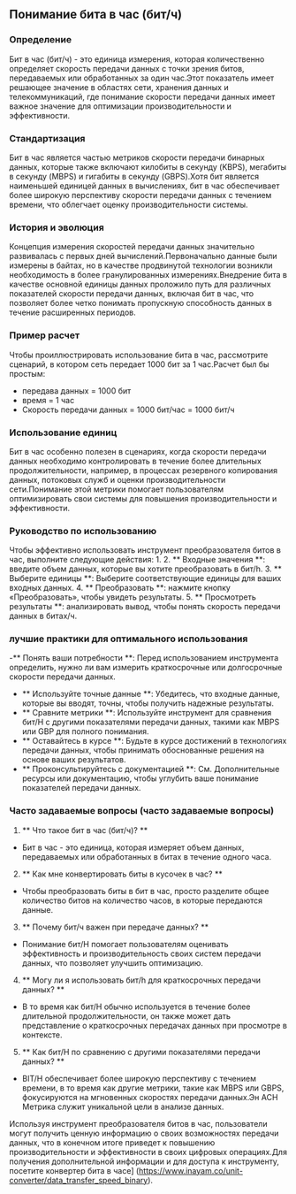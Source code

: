 ## Понимание бита в час (бит/ч)

### Определение
Бит в час (бит/ч) - это единица измерения, которая количественно определяет скорость передачи данных с точки зрения битов, передаваемых или обработанных за один час.Этот показатель имеет решающее значение в областях сети, хранения данных и телекоммуникаций, где понимание скорости передачи данных имеет важное значение для оптимизации производительности и эффективности.

### Стандартизация
Бит в час является частью метриков скорости передачи бинарных данных, которые также включают килобиты в секунду (KBPS), мегабиты в секунду (MBPS) и гигабиты в секунду (GBPS).Хотя бит является наименьшей единицей данных в вычислениях, бит в час обеспечивает более широкую перспективу скорости передачи данных с течением времени, что облегчает оценку производительности системы.

### История и эволюция
Концепция измерения скоростей передачи данных значительно развивалась с первых дней вычислений.Первоначально данные были измерены в байтах, но в качестве продвинутой технологии возникли необходимость в более гранулированных измерениях.Внедрение бита в качестве основной единицы данных проложило путь для различных показателей скорости передачи данных, включая бит в час, что позволяет более четко понимать пропускную способность данных в течение расширенных периодов.

### Пример расчет
Чтобы проиллюстрировать использование бита в час, рассмотрите сценарий, в котором сеть передает 1000 бит за 1 час.Расчет был бы простым:
- передава данных = 1000 бит
- время = 1 час
- Скорость передачи данных = 1000 бит/час = 1000 бит/ч

### Использование единиц
Бит в час особенно полезен в сценариях, когда скорости передачи данных необходимо контролировать в течение более длительных продолжительности, например, в процессах резервного копирования данных, потоковых служб и оценки производительности сети.Понимание этой метрики помогает пользователям оптимизировать свои системы для повышения производительности и эффективности.

### Руководство по использованию
Чтобы эффективно использовать инструмент преобразователя битов в час, выполните следующие действия:
1.
2. ** Входные значения **: введите объем данных, которые вы хотите преобразовать в бит/h.
3. ** Выберите единицы **: Выберите соответствующие единицы для ваших входных данных.
4. ** Преобразовать **: нажмите кнопку «Преобразовать», чтобы увидеть результаты.
5. ** Просмотреть результаты **: анализировать вывод, чтобы понять скорость передачи данных в битах/ч.

### лучшие практики для оптимального использования
-** Понять ваши потребности **: Перед использованием инструмента определить, нужно ли вам измерить краткосрочные или долгосрочные скорости передачи данных.
- ** Используйте точные данные **: Убедитесь, что входные данные, которые вы вводят, точны, чтобы получить надежные результаты.
- ** Сравните метрики **: Используйте инструмент для сравнения бит/H с другими показателями передачи данных, такими как MBPS или GBP для полного понимания.
- ** Оставайтесь в курсе **: Будьте в курсе достижений в технологиях передачи данных, чтобы принимать обоснованные решения на основе ваших результатов.
- ** Проконсультируйтесь с документацией **: См. Дополнительные ресурсы или документацию, чтобы углубить ваше понимание показателей передачи данных.

### Часто задаваемые вопросы (часто задаваемые вопросы)

1. ** Что такое бит в час (бит/ч)? **
- Бит в час - это единица, которая измеряет объем данных, передаваемых или обработанных в битах в течение одного часа.

2. ** Как мне конвертировать биты в кусочек в час? **
- Чтобы преобразовать биты в бит в час, просто разделите общее количество битов на количество часов, в которые передаются данные.

3. ** Почему бит/ч важен при передаче данных? **
- Понимание бит/H помогает пользователям оценивать эффективность и производительность своих систем передачи данных, что позволяет улучшить оптимизацию.

4. ** Могу ли я использовать бит/h для краткосрочных передачи данных? **
- В то время как бит/H обычно используется в течение более длительной продолжительности, он также может дать представление о краткосрочных передачах данных при просмотре в контексте.

5. ** Как бит/H по сравнению с другими показателями передачи данных? **
- BIT/H обеспечивает более широкую перспективу с течением времени, в то время как другие метрики, такие как MBPS или GBPS, фокусируются на мгновенных скоростях передачи данных.Эн ACH Метрика служит уникальной цели в анализе данных.

Используя инструмент преобразователя битов в час, пользователи могут получить ценную информацию о своих возможностях передачи данных, что в конечном итоге приведет к повышению производительности и эффективности в своих цифровых операциях.Для получения дополнительной информации и для доступа к инструменту, посетите конвертер бита в часе] (https://www.inayam.co/unit-converter/data_transfer_speed_binary).